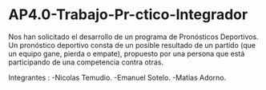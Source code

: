 # AP4.0-Trabajo-Pr-ctico-Integrador
Nos han solicitado el desarrollo de un programa de Pronósticos Deportivos. Un pronóstico deportivo consta de un posible resultado de un partido (que un equipo gane, pierda o empate), propuesto por una persona que está participando de una competencia contra otras. 

Integrantes :
              -Nicolas Temudio.
              -Emanuel Sotelo.
              -Matias Adorno.
